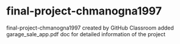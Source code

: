 # final-project-chmanogna1997
final-project-chmanogna1997 created by GitHub Classroom
added garage_sale_app.pdf doc for detailed information of the project
